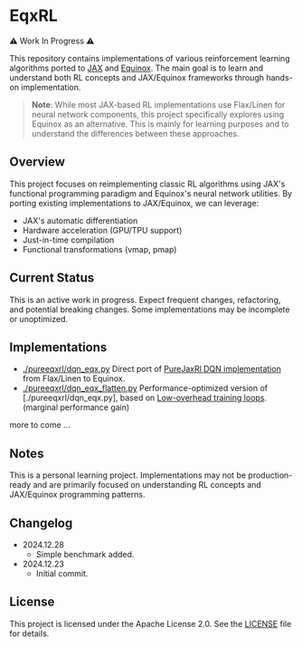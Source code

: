 # EqxRL

⚠️ Work In Progress ⚠️

This repository contains implementations of various reinforcement learning algorithms ported to [JAX](https://github.com/jax-ml/jax) and [Equinox](https://github.com/patrick-kidger/equinox). The main goal is to learn and understand both RL concepts and JAX/Equinox frameworks through hands-on implementation. 


> **Note**: While most JAX-based RL implementations use Flax/Linen for neural network components, this project specifically explores using Equinox as an alternative. This is mainly for learning purposes and to understand the differences between these approaches.

## Overview
This project focuses on reimplementing classic RL algorithms using JAX's functional programming paradigm and Equinox's neural network utilities. By porting existing implementations to JAX/Equinox, we can leverage:

* JAX's automatic differentiation
* Hardware acceleration (GPU/TPU support)
* Just-in-time compilation
* Functional transformations (vmap, pmap)

## Current Status
This is an active work in progress. Expect frequent changes, refactoring, and potential breaking changes. Some implementations may be incomplete or unoptimized.

## Implementations

* [./pureeqxrl/dqn_eqx.py](./pureeqxrl/dqn_eqx.py) Direct port of [PureJaxRl DQN implementation](https://github.com/luchris429/purejaxrl/blob/main/purejaxrl/dqn.py) from Flax/Linen to Equinox. 
* [./pureeqxrl/dqn_eqx_flatten.py](./pureeqxrl/dqn_eqx_flatten.py) Performance-optimized version of [./pureeqxrl/dqn_eqx.py], based on [Low-overhead training loops](https://docs.kidger.site/equinox/tricks/#low-overhead-training-loops). (marginal performance gain)

more to come ...


## Notes
This is a personal learning project. Implementations may not be production-ready and are primarily focused on understanding RL concepts and JAX/Equinox programming patterns.


## Changelog

- 2024.12.28
    - Simple benchmark added.
- 2024.12.23
    - Initial commit.


## License

This project is licensed under the Apache License 2.0. See the [LICENSE](./LICENSE) file for details.
